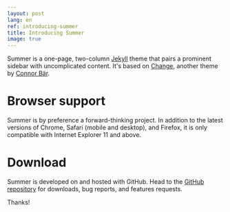 ```yaml
---
layout: post
lang: en
ref: introducing-summer
title: Introducing Summer
image: true
---
```


Summer is a one-page, two-column [Jekyll](http://jekyllrb.com) theme that pairs a prominent sidebar with uncomplicated content. It's based on [Change](https://madebyconnor.github.io/change), another theme by [Connor Bär](http:s//connorbaer.co).

# Browser support

Summer is by preference a forward-thinking project. In addition to the latest versions of Chrome, Safari (mobile and desktop), and Firefox, it is only compatible with Internet Explorer 11 and above.

# Download

Summer is developed on and hosted with GitHub. Head to the [GitHub repository](https://github.com/madebyconnor/summer) for downloads, bug reports, and features requests.

Thanks!
